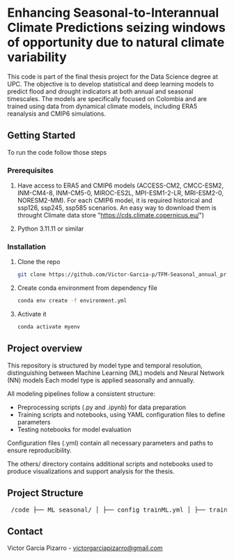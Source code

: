 # Enhancing Seasonal-to-Interannual Climate Predictions seizing windows of opportunity due to natural climate variability

This code is part of the final thesis project for the Data Science degree at UPC. The objective is to develop statistical and deep learning models to predict flood and drought indicators at both annual and seasonal timescales. 
The models are specifically focused on Colombia and are trained using data from dynamical climate models, including ERA5 reanalysis and CMIP6 simulations.

<!-- GETTING STARTED -->
## Getting Started
To run the code follow those steps

### Prerequisites

1. Have access to ERA5 and CMIP6 models (ACCESS-CM2, CMCC-ESM2, INM-CM4-8, INM-CM5-0, MIROC-ES2L, MPI-ESM1-2-LR, MRI-ESM2-0, NORESM2-MM). For each CMIP6 model, it is required historical and ssp126, ssp245, ssp585 scenarios.
An easy way to download them is throught Climate data store "https://cds.climate.copernicus.eu/")

2. Python 3.11.11 or similar

### Installation

1. Clone the repo
   ```sh
   git clone https://github.com/Victor-Garcia-p/TFM-Seasonal_annual_prediction.git
   ```  
2. Create conda environment from dependency file
   ```sh
   conda env create -f environment.yml
   ```
3. Activate it
   ```sh
   conda activate myenv
   ```

## Project overview
This repository is structured by model type and temporal resolution, distinguishing between Machine Learning (ML) models and Neural Network (NN) models
Each model type is applied seasonally and annually. 

All modeling pipelines follow a consistent structure:
- Preprocessing scripts (.py and .ipynb) for data preparation
- Training scripts and notebooks, using YAML configuration files to define parameters
- Testing notebooks for model evaluation

Configuration files (.yml) contain all necessary parameters and paths to ensure reproducibility.

The others/ directory contains additional scripts and notebooks used to produce visualizations and support analysis for the thesis.

## Project Structure
<pre> /code ├── ML_seasonal/ │ ├── config_trainML.yml │ ├── train_ML.py │ ├── train_ML.ipynb │ ├── preprocess_ML.py │ ├── preprocess_ML.ipynb │ ├── test_ML.ipynb │ ├── ML_annual/ │ ├── config_trainML.yml │ ├── train_ML.py │ ├── train_ML.ipynb │ ├── preprocess_ML.py │ ├── preprocess_ML.ipynb │ ├── test_ML.ipynb │ ├── NN_annual/ │ ├── config_train.yml │ ├── train_NN.py │ ├── train_NN.ipynb │ ├── test_NN.py │ ├── test_NN.ipynb │ ├── preprocess_NN.py │ ├── preprocess_NN.ipynb │ ├── models_NN.py │ ├── training_and_architectures.ipynb │ ├── results.ipynb │ ├── others/ │ ├── models_functions.py │ ├── experiments_functions.py │ ├── preprocessing_functions.py │ ├── preprocessing_experiments.ipynb │ ├── annual_experiments_ML.ipynb │ ├── monthly_experiments.ipynb │ ├── plot_area_interest.ipynb </pre>
   
<!-- CONTACT -->
## Contact

Victor Garcia Pizarro - victorgarciapizarro@gmail.com
